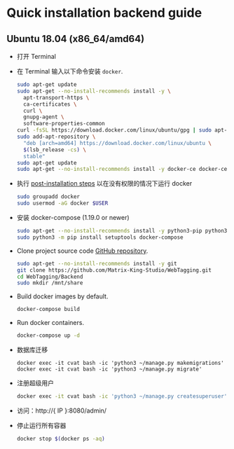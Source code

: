 # Quick installation backend guide

## Ubuntu 18.04 (x86_64/amd64)

- 打开 Terminal

- 在 Terminal 输入以下命令安装 `docker`.

  ```sh
  sudo apt-get update
  sudo apt-get --no-install-recommends install -y \
    apt-transport-https \
    ca-certificates \
    curl \
    gnupg-agent \
    software-properties-common
  curl -fsSL https://download.docker.com/linux/ubuntu/gpg | sudo apt-key add -
  sudo add-apt-repository \
    "deb [arch=amd64] https://download.docker.com/linux/ubuntu \
    $(lsb_release -cs) \
    stable"
  sudo apt-get update
  sudo apt-get --no-install-recommends install -y docker-ce docker-ce-cli containerd.io
  ```

- 执行 [post-installation steps](https://docs.docker.com/install/linux/linux-postinstall/) 以在没有权限的情况下运行 docker

  ```sh
  sudo groupadd docker
  sudo usermod -aG docker $USER
  ```

- 安装 docker-compose (1.19.0 or newer)

  ```bash
  sudo apt-get --no-install-recommends install -y python3-pip python3-setuptools
  sudo python3 -m pip install setuptools docker-compose
  ```

- Clone project source code [GitHub repository](https://github.com/Matrix-King-Studio/WebTagging).

  ```bash
  sudo apt-get --no-install-recommends install -y git
  git clone https://github.com/Matrix-King-Studio/WebTagging.git
  cd WebTagging/Backend
  sudo mkdir /mnt/share
  ```

- Build docker images by default.

  ```bash
  docker-compose build
  ```

- Run docker containers.

  ```sh
  docker-compose up -d
  ```

- 数据库迁移

    ```shell
    docker exec -it cvat bash -ic 'python3 ~/manage.py makemigrations'
    docker exec -it cvat bash -ic 'python3 ~/manage.py migrate'
    ```

- 注册超级用户

  ```sh
  docker exec -it cvat bash -ic 'python3 ~/manage.py createsuperuser'
  ```

- 访问：http://{ IP }:8080/admin/

- 停止运行所有容器

  ```sh
  docker stop $(docker ps -aq)
  ```
